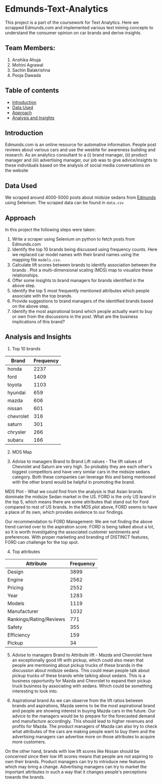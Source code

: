 # Edmunds-Text-Analytics
 This project is a part of the coursework for Text Analytics. Here we scrapped Edmunds.com and implemented various text mining concepts to understand the consumer opinion on car brands and derive insights.

## Team Members:
1. Anshika Ahuja
2. Mohini Agrawal
3. Sachin Balakrishna
4. Pooja Dawada

## Table of contents
- [Introduction](https://github.com/anshikaahuja/Edmunds-Text-Analytics/blob/master/README.md#introduction)
- [Data Used](https://github.com/anshikaahuja/Edmunds-Text-Analytics/blob/master/README.md#data-used)
- [Approach](https://github.com/anshikaahuja/Edmunds-Text-Analytics/blob/master/README.md#approach)
- [Analysis and Insights](https://github.com/anshikaahuja/Edmunds-Text-Analytics/blob/master/README.md#analysis-and-insights)

## Introduction
Edmunds.com is an online resource for automative information. People post reviews about various cars and use the wesbite for awareness building and research. As an analytics consultant to a (i) brand manager, (ii) product manager and (iii) advertising manager, our job was to give advice/insights to these individuals based on the analysis of social media conversations on the website

## Data Used
We scraped around 4000-5000 posts about midsize sedans from [Edmunds](https://forums.edmunds.com/discussion/7526/general/x/midsize-sedans-2-0/p%22) using Selenium. The scraped data can be found in `data.csv`

## Approach
In this project the following steps were taken:
1. Write a scraper using Selenium on python to fetch posts from Edmunds.com
2. Identify the top 10 brands being discussed using frequency counts. Here we replaced car model names with their brand names using the mapping file `models.csv`.
3. Calculate lift scores between brands to identify association between the brands . Plot a multi-dimensional scaling (MDS) map to visualize these relationships.
4. Offer some insights to brand managers for brands identified in the above step.
5. Identify the top 5 most frequently mentioned attributes which people associate with the top brands.
6. Provide suggestions to brand managers of the identified brands based on the above step.
7. Identify the most aspirational brand which people actually want to buy or own from the discussions in the post. What are the business implications of this brand?

## Analysis and Insights
1. Top 10 brands

Brand | Frequency
------------ | -------------
honda | 2237
ford | 1409
toyota | 1103
hyundai | 659
mazda | 606
nissan | 601
chevrolet | 316
saturn | 301
chrysler | 266
subaru | 166

2. MDS Map

3.  Advise to managers
Brand to Brand Lift values -
The lift values of Chevrolet and Saturn are very high. So probably they are each other's biggest competitors and have very similar cars in the midsize sedans category. Both these companies can leverage this and being mentioned with the other brand would be helpful in promoting the brand.

MDS Plot -
What we could find from the analysis is that Asian brands dominate the midsize Sedan market in the US. FORD is the only US brand in the top 5, which means there are some attributes that stand out for Ford compared to rest of US brands. In the MDS plot above, FORD seems to have a place of its own, which provides evidence to our findings.

Our recommendation to FORD Management: We are not finding the above trend carried over to the aspiration score. FORD is being talked about a lot, so it is worth investigating the associated customer sentiments and preferences. With proper marketing and branding of DISTINCT features, FORD can challenge for the top spot.

4. Top attributes

Attribute | Frequency
------------ | -------------
Design | 3899
Engine | 2562
Pricing | 2552
Year | 1283
Models | 1119
Manufacturer | 1032
Rankings/Rating/Reviews | 771
Safety | 355
Efficiency | 159
Pickup | 34

5. Advise to managers
Brand to Attribute lift -
Mazda and Chevrolet have an exceptionally good lift with pickup, which could also mean that people are mentioning about pickup trucks of these brands in the discussion about midsize sedans. This could mean people talk about pickup trucks of these brands while talking about sedans. This is a business opportunity for Mazda and Chevrolet to expand their pickup truck business by associating with sedans. Which could be something interesting to look into.

6. Aspirational brand
As we can observe from the lift ratios between brands and aspirations, Mazda seems to be the most aspirational brand and people are showing interest in buying Mazda cars in the future. Our advice to the managers would be to prepare for the forecasted demand and manufacture accordingly. This should lead to higher revenues and profits for Mazda. The product managers of Mazda can also try to check what attributes of the cars are making people want to buy them and the advertising managers can advertise more on those attributes to acquire more customers.

On the other hand, brands with low lift scores like Nissan should be concerned since their low lift scores means that people are not aspiring to own their brands. Product managers can try to introduce new features which may bring a change. Advertising managers can try to market the important attributes in such a way that it changes people's perceptions towards the brands.
